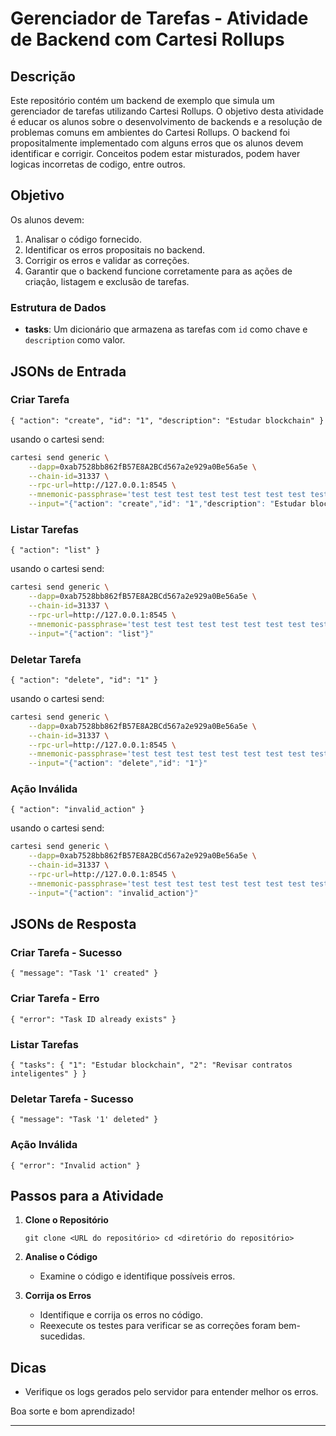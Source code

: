 # Gerenciador de Tarefas - Atividade de Backend com Cartesi Rollups

## Descrição

Este repositório contém um backend de exemplo que simula um gerenciador de tarefas utilizando Cartesi Rollups. O objetivo desta atividade é educar os alunos sobre o desenvolvimento de backends e a resolução de problemas comuns em ambientes do Cartesi Rollups. O backend foi propositalmente implementado com alguns erros que os alunos devem identificar e corrigir. Conceitos podem estar misturados, podem haver logicas incorretas de codigo, entre outros.

## Objetivo

Os alunos devem:

1.  Analisar o código fornecido.
2.  Identificar os erros propositais no backend.
3.  Corrigir os erros e validar as correções.
4.  Garantir que o backend funcione corretamente para as ações de criação, listagem e exclusão de tarefas.

### Estrutura de Dados

-   **tasks**: Um dicionário que armazena as tarefas com `id` como chave e `description` como valor.

## JSONs de Entrada

### Criar Tarefa


`{
    "action": "create",
    "id": "1",
    "description": "Estudar blockchain"
}` 

usando o cartesi send:
```bash
cartesi send generic \
    --dapp=0xab7528bb862fB57E8A2BCd567a2e929a0Be56a5e \
    --chain-id=31337 \
    --rpc-url=http://127.0.0.1:8545 \
    --mnemonic-passphrase='test test test test test test test test test test test junk' \
    --input="{"action": "create","id": "1","description": "Estudar blockchain"}"
```
### Listar Tarefas


`{
    "action": "list"
}` 

usando o cartesi send:
```bash
cartesi send generic \
    --dapp=0xab7528bb862fB57E8A2BCd567a2e929a0Be56a5e \
    --chain-id=31337 \
    --rpc-url=http://127.0.0.1:8545 \
    --mnemonic-passphrase='test test test test test test test test test test test junk' \
    --input="{"action": "list"}"
```
### Deletar Tarefa


`{
    "action": "delete",
    "id": "1"
}` 

usando o cartesi send:
```bash
cartesi send generic \
    --dapp=0xab7528bb862fB57E8A2BCd567a2e929a0Be56a5e \
    --chain-id=31337 \
    --rpc-url=http://127.0.0.1:8545 \
    --mnemonic-passphrase='test test test test test test test test test test test junk' \
    --input="{"action": "delete","id": "1"}"
```

### Ação Inválida


`{
    "action": "invalid_action"
}` 

usando o cartesi send:
```bash
cartesi send generic \
    --dapp=0xab7528bb862fB57E8A2BCd567a2e929a0Be56a5e \
    --chain-id=31337 \
    --rpc-url=http://127.0.0.1:8545 \
    --mnemonic-passphrase='test test test test test test test test test test test junk' \
    --input="{"action": "invalid_action"}"
```
## JSONs de Resposta

### Criar Tarefa - Sucesso


`{
    "message": "Task '1' created"
}` 

### Criar Tarefa - Erro


`{
    "error": "Task ID already exists"
}` 

### Listar Tarefas


`{
    "tasks": {
        "1": "Estudar blockchain",
        "2": "Revisar contratos inteligentes"
    }
}` 

### Deletar Tarefa - Sucesso


`{
    "message": "Task '1' deleted"
}` 

### Ação Inválida


`{
    "error": "Invalid action"
}` 

## Passos para a Atividade

1.  **Clone o Repositório**
    
    `git clone <URL do repositório>
    cd <diretório do repositório>` 
    
2.  **Analise o Código**
    
    -   Examine o código e identifique possíveis erros.
    
3.  **Corrija os Erros**
    
    -   Identifique e corrija os erros no código.
    -   Reexecute os testes para verificar se as correções foram bem-sucedidas.

## Dicas

-   Verifique os logs gerados pelo servidor para entender melhor os erros.

Boa sorte e bom aprendizado!

----------
